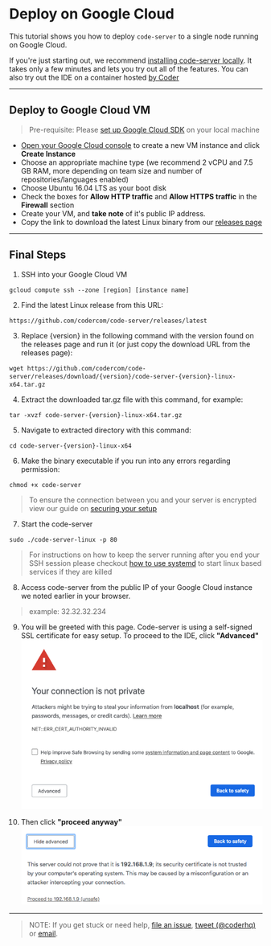 # Deploy on Google Cloud

This tutorial shows you how to deploy `code-server` to a single node running on Google Cloud.

If you're just starting out, we recommend [installing code-server locally](../../self-hosted/index.md). It takes only a few minutes and lets you try out all of the features. You can also try out the IDE on a container hosted [by Coder](http://coder.com/signup)

---

## Deploy to Google Cloud VM
> Pre-requisite: Please [set up Google Cloud SDK](https://cloud.google.com/sdk/docs/) on your local machine

- [Open your Google Cloud console](https://console.cloud.google.com/compute/instances) to create a new VM instance and click **Create Instance**
- Choose an appropriate machine type (we recommend 2 vCPU and 7.5 GB RAM, more depending on team size and number of repositories/languages enabled)
- Choose Ubuntu 16.04 LTS as your boot disk
- Check the boxes for **Allow HTTP traffic** and **Allow HTTPS traffic** in the **Firewall** section
- Create your VM, and **take note** of it's public IP address.
- Copy the link to download the latest Linux binary from our [releases page](https://github.com/codercom/code-server/releases)

---

## Final Steps

1. SSH into your Google Cloud VM
```
gcloud compute ssh --zone [region] [instance name]
```

2. Find the latest Linux release from this URL:
```
https://github.com/codercom/code-server/releases/latest
```

3. Replace {version} in the following command with the version found on the releases page and run it (or just copy the download URL from the releases page):
```
wget https://github.com/codercom/code-server/releases/download/{version}/code-server-{version}-linux-x64.tar.gz
```

4. Extract the downloaded tar.gz file with this command, for example:
```
tar -xvzf code-server-{version}-linux-x64.tar.gz
```

5. Navigate to extracted directory with this command:
```
cd code-server-{version}-linux-x64
```

6. Make the binary executable if you run into any errors regarding permission:
```
chmod +x code-server
```

> To ensure the connection between you and your server is encrypted view our guide on [securing your setup](../security/ssl.md)

7. Start the code-server
```
sudo ./code-server-linux -p 80
```

> For instructions on how to keep the server running after you end your SSH session please checkout [how to use systemd](https://www.linode.com/docs/quick-answers/linux/start-service-at-boot/) to start linux based services if they are killed

8. Access code-server from the public IP of your Google Cloud instance we noted earlier in your browser. 
> example: 32.32.32.234

9. You will be greeted with this page. Code-server is using a self-signed SSL certificate for easy setup. To proceed to the IDE, click **"Advanced"**<img src ="../../assets/chrome_warning.png">

10. Then click **"proceed anyway"**<img src="../../assets/chrome_confirm.png">

---

> NOTE: If you get stuck or need help, [file an issue](https://github.com/codercom/code-server/issues/new?&title=Improve+self-hosted+quickstart+guide), [tweet (@coderhq)](https://twitter.com/coderhq) or [email](mailto:support@coder.com?subject=Self-hosted%20quickstart%20guide).
